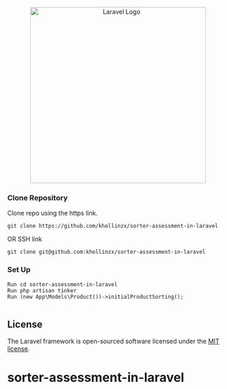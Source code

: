 <p align="center"><a href="https://laravel.com" target="_blank"><img src="https://raw.githubusercontent.com/laravel/art/master/logo-lockup/5%20SVG/2%20CMYK/1%20Full%20Color/laravel-logolockup-cmyk-red.svg" width="400" alt="Laravel Logo"></a></p>

### Clone Repository
Clone repo using the https link.
```
git clone https://github.com/khollinzx/sorter-assessment-in-laravel
```
OR SSH link
```
git clone git@github.com:khollinzx/sorter-assessment-in-laravel
```

### Set Up

```
Run cd sorter-assessment-in-laravel
Run php artisan tinker
Run (new App\Models\Product())->initialProductSorting();


```

## License

The Laravel framework is open-sourced software licensed under the [MIT license](https://opensource.org/licenses/MIT).
# sorter-assessment-in-laravel

